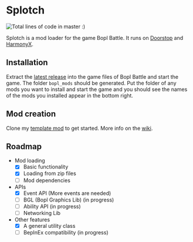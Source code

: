 # Splotch

![Total lines of code in master :)](https://tokei.rs/b1/github/commandblox/splotch?category=lines)

Splotch is a mod loader for the game Bopl Battle. It runs on [Doorstop](https://github.com/NeighTools/UnityDoorstop) and [HarmonyX](https://github.com/BepInEx/HarmonyX).

## Installation
Extract the [latest release](https://github.com/commandblox/Splotch/releases/latest) into the game files of Bopl Battle and start the game. The folder `bopl_mods` should be generated. Put the folder of any mods you want to install and start the game and you should see the names of the mods you installed appear in the bottom right.

## Mod creation
Clone my [template mod](https://github.com/commandblox/Splotch-Mod-Template) to get started. More info on the [wiki](https://github.com/commandblox/Splotch/wiki/Mod-Development).

## Roadmap
 - Mod loading
   - [x] Basic functionality
   - [x] Loading from zip files
   - [ ] Mod dependencies
 - APIs
   - [x] Event API (More events are needed)
   - [ ] BGL (Bopl Graphics Lib) (in progress)
   - [ ] Ability API (in progress)
   - [ ] Networking Lib
 - Other features
   - [x] A general utility class
   - [ ] BepInEx compatibility (in progress)
